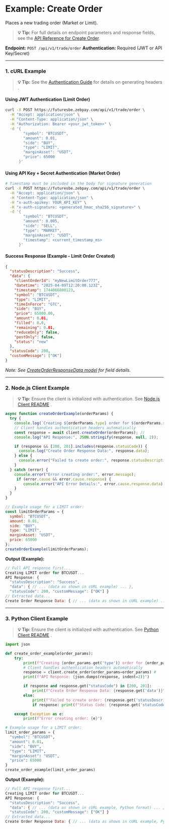 # Example: Create Order

Places a new trading order (Market or Limit).

> **💡 Tip:** For full details on endpoint parameters and response fields, see the [API Reference for Create Order](../../../reference-docs/private-endpoints/trade.md#create-order).

**Endpoint:** `POST /api/v1/trade/order`
**Authentication:** Required (JWT or API Key/Secret)

-----

### 1\. cURL Example

> **💡 Tip:** See the [Authentication Guide](../../../reference-docs/authentication.md) for details on generating headers .

#### Using JWT Authentication (Limit Order)

```bash
curl -X POST https://futuresbe.zebpay.com/api/v1/trade/order \
  -H "Accept: application/json" \
  -H "Content-Type: application/json" \
  -H "Authorization: Bearer <your_jwt_token>" \
  -d '{
        "symbol": "BTCUSDT",
        "amount": 0.01,
        "side": "BUY",
        "type": "LIMIT",
        "marginAsset": "USDT",
        "price": 65000
      }'
```

#### Using API Key + Secret Authentication (Market Order)

```bash
# Timestamp must be included in the body for signature generation
curl -X POST https://futuresbe.zebpay.com/api/v1/trade/order \
  -H "Accept: application/json" \
  -H "Content-Type: application/json" \
  -H "x-auth-apikey: YOUR_API_KEY" \
  -H "x-auth-signature: <generated_hmac_sha256_signature>" \
  -d '{
        "symbol": "BTCUSDT",
        "amount": 0.005,
        "side": "SELL",
        "type": "MARKET",
        "marginAsset": "USDT",
        "timestamp": <current_timestamp_ms>
      }'
```

#### Success Response (Example - Limit Order Created)

```json
{
  "statusDescription": "Success",
  "data": {
    "clientOrderId": "myNewLimitOrder777",
    "datetime": "2025-04-09T12:20:00.123Z",
    "timestamp": 1744066800123,
    "symbol": "BTCUSDT",
    "type": "LIMIT",
    "timeInForce": "GTC",
    "side": "BUY",
    "price": 65000.00,
    "amount": 0.01,
    "filled": 0.0,
    "remaining": 0.01,
    "reduceOnly": false,
    "postOnly": false,
    "status": "new"
  },
  "statusCode": 200,
  "customMessage": ["OK"]
}
```

*Note: See [CreateOrderResponseData model](../../../reference-docs/data-models.md#createorderresponsedata) for field details.*

-----

### 2\. Node.js Client Example

> **💡 Tip:** Ensure the client is initialized with authentication. See [Node.js Client README](../../../clients/http/node/README.md) .

```javascript
async function createOrderExample(orderParams) {
  try {
    console.log(`Creating ${orderParams.type} order for ${orderParams.symbol}...`);
    // Client handles authentication headers automatically
    const response = await client.createOrder(orderParams); //
    console.log("API Response:", JSON.stringify(response, null, 2));

    if (response && [200, 201].includes(response.statusCode)) {
      console.log("Create Order Response Data:", response.data);
    } else {
      console.error("Failed to create order:", response.statusDescription);
    }
  } catch (error) {
    console.error("Error creating order:", error.message);
     if (error.cause && error.cause.response) {
        console.error("API Error Details:", error.cause.response.data);
    }
  }
}

// Example usage for a LIMIT order:
const limitOrderParams = {
  symbol: "BTCUSDT",
  amount: 0.01,
  side: "BUY",
  type: "LIMIT",
  marginAsset: "USDT",
  price: 65000
};
createOrderExample(limitOrderParams);
```

**Output (Example):**

```js
// Full API response first...
Creating LIMIT order for BTCUSDT...
API Response: {
  "statusDescription": "Success",
  "data": { // ... (data as shown in cURL example) ... },
  "statusCode": 200, "customMessage": ["OK"] }
// Extracted data...
Create Order Response Data: { // ... (data as shown in cURL example) ... }
```

-----

### 3\. Python Client Example

> **💡 Tip:** Ensure the client is initialized with authentication. See [Python Client README](../../../clients/http/python/README.md) .

```python
import json

def create_order_example(order_params):
    try:
        print(f"Creating {order_params.get('type')} order for {order_params.get('symbol')}...")
        # Client handles authentication headers automatically
        response = client.create_order(order_params=order_params) #
        print(f"API Response: {json.dumps(response, indent=2)}")

        if response and response.get("statusCode") in [200, 201]:
            print(f"Create Order Response Data: {response.get('data')}")
        else:
            print(f"Failed to create order: {response.get('statusDescription')}")
            if response: print(f"Status Code: {response.get('statusCode')}")

    except Exception as e:
        print(f"Error creating order: {e}")

# Example usage for a LIMIT order:
limit_order_params = {
  "symbol": "BTCUSDT",
  "amount": 0.01,
  "side": "BUY",
  "type": "LIMIT",
  "marginAsset": "USDT",
  "price": 65000
}
create_order_example(limit_order_params)
```

**Output (Example):**

```js
// Full API response first...
Creating LIMIT order for BTCUSDT...
API Response: {
  "statusDescription": "Success",
  "data": { // ... (data as shown in cURL example, Python format) ... },
  "statusCode": 200, "customMessage": ["OK"] }
// Extracted data...
Create Order Response Data: { // ... (data as shown in cURL example, Python format) ... }
```
